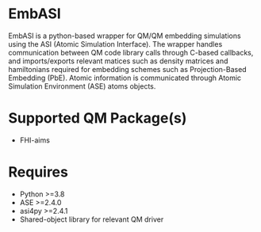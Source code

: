 # EmbASI

EmbASI is a python-based wrapper for QM/QM embedding simulations using the ASI (Atomic Simulation Interface). The wrapper handles communication between QM code library calls through C-based callbacks, and imports/exports relevant matices such as density matrices and hamiltonians required for embedding schemes such as Projection-Based Embedding (PbE). Atomic information is communicated through Atomic Simulation Environment (ASE) atoms objects.

# Supported QM Package(s)

- FHI-aims

# Requires

- Python >=3.8
- ASE >=2.4.0
- asi4py >=2.4.1
- Shared-object library for relevant QM driver
